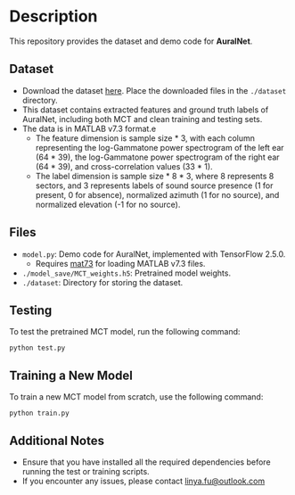 # Description
This repository provides the dataset and demo code for **AuralNet**.

## Dataset
- Download the dataset [here](https://www.kaggle.com/datasets/liuzhijie2000/auralnet-dataset). Place the downloaded files in the `./dataset` directory. 
- This dataset contains extracted features and ground truth labels of AuralNet, including both MCT and clean training and testing sets.
- The data is in MATLAB v7.3 format.e
  - The feature dimension is sample size \* 3, with each column representing the log-Gammatone power spectrogram of the left ear (64 \* 39), the log-Gammatone power spectrogram of the right ear (64 \* 39), and cross-correlation values (33 \* 1).
  - The label dimension is sample size \* 8 \* 3, where 8 represents 8 sectors, and 3 represents labels of sound source presence (1 for present, 0 for absence), normalized azimuth (1 for no source), and normalized elevation (-1 for no source).

## Files
- `model.py`: Demo code for AuralNet, implemented with TensorFlow 2.5.0.  
  - Requires [mat73](https://pypi.org/project/mat73/) for loading MATLAB v7.3 files.
- `./model_save/MCT_weights.h5`: Pretrained model weights.
- `./dataset`: Directory for storing the dataset.

## Testing
To test the pretrained MCT model, run the following command:

```
python test.py
```

## Training a New Model
To train a new MCT model from scratch, use the following command:

```
python train.py
```

## Additional Notes
- Ensure that you have installed all the required dependencies before running the test or training scripts.
- If you encounter any issues, please contact [linya.fu@outlook.com](mailto:linya.fu@outlook.com)


